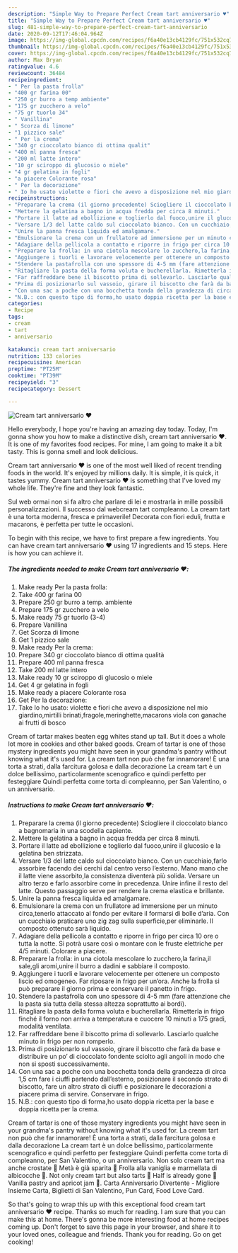```yaml
---
description: "Simple Way to Prepare Perfect Cream tart anniversario ♥️"
title: "Simple Way to Prepare Perfect Cream tart anniversario ♥️"
slug: 481-simple-way-to-prepare-perfect-cream-tart-anniversario
date: 2020-09-12T17:46:04.964Z
image: https://img-global.cpcdn.com/recipes/f6a40e13cb4129fc/751x532cq70/cream-tart-anniversario-♥️-recipe-main-photo.jpg
thumbnail: https://img-global.cpcdn.com/recipes/f6a40e13cb4129fc/751x532cq70/cream-tart-anniversario-♥️-recipe-main-photo.jpg
cover: https://img-global.cpcdn.com/recipes/f6a40e13cb4129fc/751x532cq70/cream-tart-anniversario-♥️-recipe-main-photo.jpg
author: Max Bryan
ratingvalue: 4.6
reviewcount: 36484
recipeingredient:
- " Per la pasta frolla"
- "400 gr farina 00"
- "250 gr burro a temp ambiente"
- "175 gr zucchero a velo"
- "75 gr tuorlo 34"
- " Vanillina"
- " Scorza di limone"
- "1 pizzico sale"
- " Per la crema"
- "340 gr cioccolato bianco di ottima qualit"
- "400 ml panna fresca"
- "200 ml latte intero"
- "10 gr sciroppo di glucosio o miele"
- "4 gr gelatina in fogli"
- "a piacere Colorante rosa"
- " Per la decorazione"
- " Io ho usato violette e fiori che avevo a disposizione nel mio giardinomirtilli brinatifragolemeringhettemacarons viola con ganache ai frutti di bosco"
recipeinstructions:
- "Preparare la crema (il giorno precedente) Sciogliere il cioccolato bianco a bagnomaria in una scodella capiente."
- "Mettere la gelatina a bagno in acqua fredda per circa 8 minuti."
- "Portare il latte ad ebollizione e toglierlo dal fuoco,unire il glucosio e la gelatina ben strizzata."
- "Versare 1/3 del latte caldo sul cioccolato bianco. Con un cucchiaio,farlo assorbire facendo dei cerchi dal centro verso l’esterno. Mano mano che il latte viene assorbito,la consistenza diventerà più solida. Versare un altro terzo e farlo assorbire come in precedenza. Unire infine il resto del latte. Questo passaggio serve per rendere la crema elastica e brillante."
- "Unire la panna fresca liquida ed amalgamare."
- "Emulsionare la crema con un frullatore ad immersione per un minuto circa,tenerlo attaccato al fondo per evitare il formarsi di bolle d’aria. Con un cucchiaio praticare uno zig zag sulla superficie,per eliminarle. Il composto ottenuto sarà liquido."
- "Adagiare della pellicola a contatto e riporre in frigo per circa 10 ore o tutta la notte. Si potrà usare così o montare con le fruste elettriche per 4/5 minuti. Colorare a piacere."
- "Preparare la frolla: in una ciotola mescolare lo zucchero,la farina,il sale,gli aromi,unire il burro a dadini e sabbiare il composto."
- "Aggiungere i tuorli e lavorare velocemente per ottenere un composto liscio ed omogeneo. Far riposare in frigo per un’ora. Anche la frolla si può preparare il giorno prima e conservare il panetto in frigo."
- "Stendere la pastafrolla con uno spessore di 4-5 mm (fare attenzione che la pasta sia tutta della stessa altezza soprattutto ai bordi)."
- "Ritagliare la pasta della forma voluta e bucherellarla. Rimetterla in frigo finché il forno non arriva a temperatura e cuocere 10 minuti a 175 gradi, modalità ventilata."
- "Far raffreddare bene il biscotto prima di sollevarlo. Lasciarlo qualche minuto in frigo per non romperlo."
- "Prima di posizionarlo sul vassoio, girare il biscotto che farà da base e distribuire un po’ di cioccolato fondente sciolto agli angoli in modo che non si sposti successivamente."
- "Con una sac a poche con una bocchetta tonda della grandezza di circa 1,5 cm fare i ciuffi partendo dall’esterno, posizionare il secondo strato di biscotto, fare un altro strato di ciuffi e posizionare le decorazioni a piacere prima di servire. Conservare in frigo."
- "N.B.: con questo tipo di forma,ho usato doppia ricetta per la base e doppia ricetta per la crema."
categories:
- Recipe
tags:
- cream
- tart
- anniversario

katakunci: cream tart anniversario 
nutrition: 133 calories
recipecuisine: American
preptime: "PT25M"
cooktime: "PT39M"
recipeyield: "3"
recipecategory: Dessert

---
```



![Cream tart anniversario ♥️](https://img-global.cpcdn.com/recipes/f6a40e13cb4129fc/751x532cq70/cream-tart-anniversario-♥️-recipe-main-photo.jpg)

Hello everybody, I hope you're having an amazing day today. Today, I'm gonna show you how to make a distinctive dish, cream tart anniversario ♥️. It is one of my favorites food recipes. For mine, I am going to make it a bit tasty. This is gonna smell and look delicious.

Cream tart anniversario ♥️ is one of the most well liked of recent trending foods in the world. It's enjoyed by millions daily. It is simple, it is quick, it tastes yummy. Cream tart anniversario ♥️ is something that I've loved my whole life. They're fine and they look fantastic.

Sul web ormai non si fa altro che parlare di lei e mostrarla in mille possibili personalizzazioni. Il successo dal webcream tart compleanno. La cream tart è una torta moderna, fresca e primaverile! Decorata con fiori eduli, frutta e macarons, è perfetta per tutte le occasioni.


To begin with this recipe, we have to first prepare a few ingredients. You can have cream tart anniversario ♥️ using 17 ingredients and 15 steps. Here is how you can achieve it.

<!--inarticleads1-->

##### The ingredients needed to make Cream tart anniversario ♥️:

1. Make ready  Per la pasta frolla:
1. Take 400 gr farina 00
1. Prepare 250 gr burro a temp. ambiente
1. Prepare 175 gr zucchero a velo
1. Make ready 75 gr tuorlo (3-4)
1. Prepare  Vanillina
1. Get  Scorza di limone
1. Get 1 pizzico sale
1. Make ready  Per la crema:
1. Prepare 340 gr cioccolato bianco di ottima qualità
1. Prepare 400 ml panna fresca
1. Take 200 ml latte intero
1. Make ready 10 gr sciroppo di glucosio o miele
1. Get 4 gr gelatina in fogli
1. Make ready a piacere Colorante rosa
1. Get  Per la decorazione:
1. Take  Io ho usato: violette e fiori che avevo a disposizione nel mio giardino,mirtilli brinati,fragole,meringhette,macarons viola con ganache ai frutti di bosco


Cream of tartar makes beaten egg whites stand up tall. But it does a whole lot more in cookies and other baked goods. Cream of tartar is one of those mystery ingredients you might have seen in your grandma&#39;s pantry without knowing what it&#39;s used for. La cream tart non può che far innamorare! È una torta a strati, dalla farcitura golosa e dalla decorazione La cream tart è un dolce bellissimo, particolarmente scenografico e quindi perfetto per festeggiare Quindi perfetta come torta di compleanno, per San Valentino, o un anniversario. 

<!--inarticleads2-->

##### Instructions to make Cream tart anniversario ♥️:

1. Preparare la crema (il giorno precedente) Sciogliere il cioccolato bianco a bagnomaria in una scodella capiente.
1. Mettere la gelatina a bagno in acqua fredda per circa 8 minuti.
1. Portare il latte ad ebollizione e toglierlo dal fuoco,unire il glucosio e la gelatina ben strizzata.
1. Versare 1/3 del latte caldo sul cioccolato bianco. Con un cucchiaio,farlo assorbire facendo dei cerchi dal centro verso l’esterno. Mano mano che il latte viene assorbito,la consistenza diventerà più solida. Versare un altro terzo e farlo assorbire come in precedenza. Unire infine il resto del latte. Questo passaggio serve per rendere la crema elastica e brillante.
1. Unire la panna fresca liquida ed amalgamare.
1. Emulsionare la crema con un frullatore ad immersione per un minuto circa,tenerlo attaccato al fondo per evitare il formarsi di bolle d’aria. Con un cucchiaio praticare uno zig zag sulla superficie,per eliminarle. Il composto ottenuto sarà liquido.
1. Adagiare della pellicola a contatto e riporre in frigo per circa 10 ore o tutta la notte. Si potrà usare così o montare con le fruste elettriche per 4/5 minuti. Colorare a piacere.
1. Preparare la frolla: in una ciotola mescolare lo zucchero,la farina,il sale,gli aromi,unire il burro a dadini e sabbiare il composto.
1. Aggiungere i tuorli e lavorare velocemente per ottenere un composto liscio ed omogeneo. Far riposare in frigo per un’ora. Anche la frolla si può preparare il giorno prima e conservare il panetto in frigo.
1. Stendere la pastafrolla con uno spessore di 4-5 mm (fare attenzione che la pasta sia tutta della stessa altezza soprattutto ai bordi).
1. Ritagliare la pasta della forma voluta e bucherellarla. Rimetterla in frigo finché il forno non arriva a temperatura e cuocere 10 minuti a 175 gradi, modalità ventilata.
1. Far raffreddare bene il biscotto prima di sollevarlo. Lasciarlo qualche minuto in frigo per non romperlo.
1. Prima di posizionarlo sul vassoio, girare il biscotto che farà da base e distribuire un po’ di cioccolato fondente sciolto agli angoli in modo che non si sposti successivamente.
1. Con una sac a poche con una bocchetta tonda della grandezza di circa 1,5 cm fare i ciuffi partendo dall’esterno, posizionare il secondo strato di biscotto, fare un altro strato di ciuffi e posizionare le decorazioni a piacere prima di servire. Conservare in frigo.
1. N.B.: con questo tipo di forma,ho usato doppia ricetta per la base e doppia ricetta per la crema.


Cream of tartar is one of those mystery ingredients you might have seen in your grandma&#39;s pantry without knowing what it&#39;s used for. La cream tart non può che far innamorare! È una torta a strati, dalla farcitura golosa e dalla decorazione La cream tart è un dolce bellissimo, particolarmente scenografico e quindi perfetto per festeggiare Quindi perfetta come torta di compleanno, per San Valentino, o un anniversario. Non solo cream tart ma anche crostate 🥧 Metà è già sparita 🤭 Frolla alla vaniglia e marmellata di albicocche 🍑. Not only cream tart but also tarts 🥧 Half is already gone 🤭 Vanilla pastry and apricot jam 🍑. Carta Anniversario Divertente - Migliore Insieme Carta, Biglietti di San Valentino, Pun Card, Food Love Card. 

So that's going to wrap this up with this exceptional food cream tart anniversario ♥️ recipe. Thanks so much for reading. I am sure that you can make this at home. There's gonna be more interesting food at home recipes coming up. Don't forget to save this page in your browser, and share it to your loved ones, colleague and friends. Thank you for reading. Go on get cooking!
